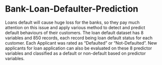 # Bank-Loan-Defaulter-Prediction
Loans default will cause huge loss for the banks, so they pay much attention on this issue and apply various method to detect and predict default behaviours of their customers.  The loan default dataset has 8 variables and 850 records, each record being loan default status for each customer. Each Applicant was rated as “Defaulted” or “Not-Defaulted”. New applicants for loan application can also be evaluated on these 8 predictor variables and classified as a default or non-default based on predictor variables.
